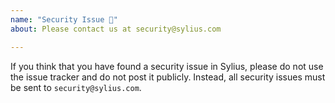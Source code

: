 ```yaml
---
name: "Security Issue 🔐"
about: Please contact us at security@sylius.com

---
```


If you think that you have found a security issue in Sylius, please do not use the issue tracker and do not post it publicly. 
Instead, all security issues must be sent to `security@sylius.com`.
